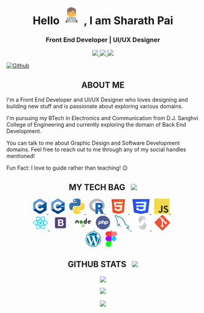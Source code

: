 
## <h1 align=center>Hello <img src="https://raw.githubusercontent.com/Sharath1036/Sharath1036/main/coder.png" width="50px"> , I am Sharath Pai</h1>

<h3 align="center">Front End Developer | UI/UX Designer</h3>

<p align='center'>
  <a href='mailto:sharathpai107@gmail.com' target="_blank">
      <img src='https://img.shields.io/badge/-sharathpai107@gmail.com-c14438?style=flat&logo=Gmail&logoColor=white&link=mailto:sharathpai107.com'>
  </a>
  
 
  <a href='https://www.linkedin.com/in/sharathpai107/' target="_blank">
      <img src='https://img.shields.io/badge/-SharathPai-0072b1?style=flat&logo=Linkedin&logoColor=white&link=https://www.linkedin.com/in/sharathpai107/'>
  </a>
  
  <a href='https://www.instagram.com/sharath_1007/' target="_blank">
      <img src='https://img.shields.io/badge/-sharath_1007-0072b1?style=flat&logo=Instagram&logoColor=white&link=https://www.instagram.com/sharath_1007/'>
  </a>

 

[![Github](https://img.shields.io/github/followers/Sharath1036?label=Follow&style=social)](https://github.com/Sharath1036)

<h2 align="center">
    ABOUT ME
</h2>

I'm a Front End Developer and UI/UX Designer who loves designing and building new stuff and is passionate about exploring various domains.

I'm pursuing my BTech in Electronics and Communication from D.J. Sanghvi College of Engineering and currently exploring the domain of Back End Development.

You can talk to me about Graphic Design and Software Development domains. Feel free to reach out to me through any of my social handles mentioned!

Fun Fact: I love to guide rather than teaching! 😉



<h2 align = 'center'>
   MY TECH BAG &nbsp; <img src = "https://media2.giphy.com/media/QssGEmpkyEOhBCb7e1/giphy.gif?cid=ecf05e47a0n3gi1bfqntqmob8g9aid1oyj2wr3ds3mg700bl&rid=giphy.gif" width = 32px>
</h2>

<p align = 'center'>
<a href= "https://github.com/Sharath1036?tab=repositories&q=&type=&language=c&sort="> <img src="https://raw.githubusercontent.com/Sharath1036/readme-icon-gen/main/cprogramming.png" width="35" height="40"/> </a>
&nbsp;
<a> <img src = "https://raw.githubusercontent.com/Sharath1036/readme-icon-gen/main/cpp.png" width="35" height="40"/> </a>
&nbsp;
<a href = "https://github.com/Sharath1036?tab=repositories&q=&type=&language=python&sort="> <img src = "https://raw.githubusercontent.com/Sharath1036/readme-icon-gen/main/python.png" width="40" height="40"/> </a>
&nbsp;
<a href="https://github.com/Sharath1036?tab=repositories&q=&type=&language=r&sort="> <img src ="https://raw.githubusercontent.com/Sharath1036/readme-icon-gen/main/rprogramming.png" width="40" height="40"/> </a>
&nbsp;
<a href="https://github.com/Sharath1036?tab=repositories&q=&type=&language=html&sort="> <img src="https://raw.githubusercontent.com/Sharath1036/readme-icon-gen/main/html.png" width="50" height="40"/> </a>
&nbsp;
<a href="https://github.com/Sharath1036?tab=repositories&q=&type=&language=css&sort="> <img src="https://raw.githubusercontent.com/Sharath1036/readme-icon-gen/main/css.png" width="45" height="40"/> </a>
&nbsp;
<a href="https://github.com/Sharath1036?tab=repositories&q=&type=&language=javascript&sort="> <img src="https://raw.githubusercontent.com/Sharath1036/readme-icon-gen/main/javascript.png" width="40" height="40"/> </a>
&nbsp;
<br/>
<a href="https://github.com/Sharath1036?tab=repositories&q=&type=&language=javascript&sort="> <img src="https://raw.githubusercontent.com/Sharath1036/readme-icon-gen/main/react.png" width="40" height="40"/> </a>
&nbsp;
<a> <img src="https://raw.githubusercontent.com/Sharath1036/readme-icon-gen/main/bootstrap.png" width="40" height="40"/> </a>
&nbsp;
<a href="https://github.com/Sharath1036?tab=repositories&q=&type=&language=javascript&sort="> <img src="https://raw.githubusercontent.com/Sharath1036/readme-icon-gen/main/nodejs.png" width="55" height="40"/> </a>
<a href="https://github.com/Sharath1036?tab=repositories&q=&type=&language=php&sort="> <img src="https://raw.githubusercontent.com/Sharath1036/readme-icon-gen/main/php.png" width="40" height="40"/> </a>
&nbsp;  
<a href="https://github.com/Sharath1036?tab=repositories&q=&type=&language=tsql&sort="> <img src="https://raw.githubusercontent.com/Sharath1036/readme-icon-gen/main/mySQL.png" width="40" height="40"/> </a>
&nbsp;
<a href="https://github.com/Sharath1036?tab=repositories&q=&type=&language=solidity&sort="> <img src ="https://raw.githubusercontent.com/Sharath1036/readme-icon-gen/main/solidity.png" width="40" height="40"/> </a>
&nbsp;
<a> <img src ="https://raw.githubusercontent.com/Sharath1036/readme-icon-gen/main/git.png" width="40" height="40"/> </a>
&nbsp;
<br/>
<a> <img src ="https://raw.githubusercontent.com/Sharath1036/readme-icon-gen/main/wordpress.png" width="40" height="40"/> </a>
&nbsp;
<a> <img src ="https://raw.githubusercontent.com/Sharath1036/readme-icon-gen/main/figma.png" width="30" height="40"/> </a>
&nbsp;
</p>

<h2 align = 'center'>
    GITHUB STATS &nbsp; <img src = "https://raw.githubusercontent.com/Sharath1036/readme-icon-generator/main/github-cat.gif" width = 32px>
</h2>

<p align="center">
  <a href="https://github.com/Sharath1036">
    <img align="center" src="https://github-readme-streak-stats.herokuapp.com/?user=Sharath1036&theme=dark&hide_border=true"/>
  </a>
</p>
  
<p align= "center"><img src= "https://github-readme-stats.vercel.app/api?username=Sharath1036&&show_icons=true&title_color=ffffff&icon_color=bb2acf&text_color=daf7dc&bg_color=151515" /></p>

<p align= "center"><img src= "https://github-readme-stats.vercel.app/api/top-langs/?username=Sharath1036&count_private=true&theme=tokyonight" /></p>
  
